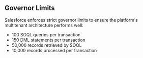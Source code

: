 ## Governor Limits

Salesforce enforces strict governor limits to ensure the platform's multitenant architecture performs well:

- 100 SOQL queries per transaction
- 150 DML statements per transaction 
- 50,000 records retrieved by SOQL
- 10,000 records processed per transaction
